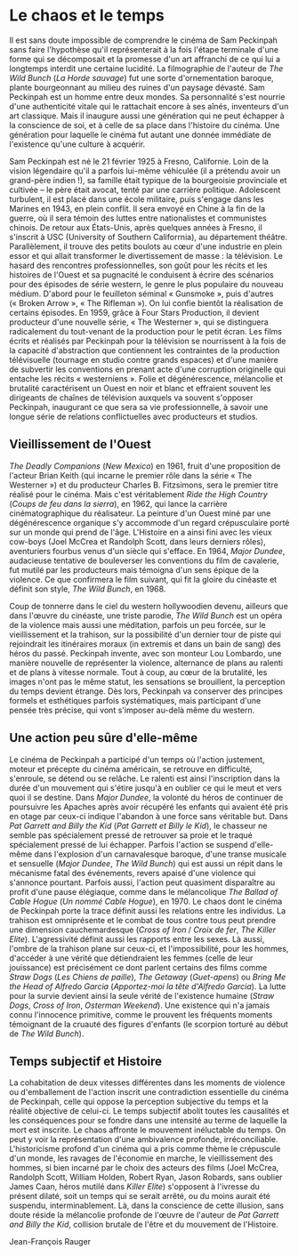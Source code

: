 # Le chaos et le temps

Il est sans doute impossible de comprendre le cinéma de Sam Peckinpah sans faire l'hypothèse qu'il représenterait à la fois l'étape terminale d'une forme qui se décomposait et la promesse d'un art affranchi de ce qui lui a longtemps interdit une certaine lucidité. La filmographie de l'auteur de *The Wild Bunch* (*La Horde sauvage*) fut une sorte d'ornementation baroque, plante bourgeonnant au milieu des ruines d'un paysage dévasté. Sam Peckinpah est un homme entre deux mondes. Sa personnalité s'est nourrie d'une authenticité vitale qui le rattachait encore à ses aînés, inventeurs d'un art classique. Mais il inaugure aussi une génération qui ne peut échapper à la conscience de soi, et à celle de sa place dans l'histoire du cinéma. Une génération pour laquelle le cinéma fut autant une donnée immédiate de l'existence qu'une culture à acquérir.

Sam Peckinpah est né le 21 février 1925 à Fresno, Californie. Loin de la vision légendaire qu'il a parfois lui-même véhiculée (il a prétendu avoir un grand-père indien&nbsp;!), sa famille était typique de la bourgeoisie provinciale et cultivée –&nbsp;le père était avocat, tenté par une carrière politique. Adolescent turbulent, il est placé dans une école militaire, puis s'engage dans les Marines en 1943, en plein conflit. Il sera envoyé en Chine à la fin de la guerre, où il sera témoin des luttes entre nationalistes et communistes chinois. De retour aux États-Unis, après quelques années à Fresno, il s'inscrit à USC (University of Southern Califorrnia), au département théâtre. Parallèlement, il trouve des petits boulots au cœur d'une industrie en plein essor et qui allait transformer le divertissement de masse&nbsp;: la télévision. Le hasard des rencontres professionnelles, son goût pour les récits et les histoires de l'Ouest et sa pugnacité le conduisent à écrire des scénarios pour des épisodes de série western, le genre le plus populaire du nouveau médium. D'abord pour le feuilleton séminal «&nbsp;Gunsmoke&nbsp;», puis d'autres («&nbsp;Broken Arrow&nbsp;», «&nbsp;The Rifleman&nbsp;»). On lui confie bientôt la réalisation de certains épisodes. En 1959, grâce à Four Stars Production, il devient producteur d'une nouvelle série, «&nbsp;The Westerner&nbsp;», qui se distinguera radicalement du tout-venant de la production pour le petit écran. Les films écrits et réalisés par Peckinpah pour la télévision se nourrissent à la fois de la capacité d'abstraction que contiennent les contraintes de la production télévisuelle (tournage en studio contre grands espaces) et d'une manière de subvertir les conventions en prenant acte d'une corruption originelle qui entache les récits «&nbsp;westerniens&nbsp;». Folie et dégénérescence, mélancolie et brutalité caractérisent un Ouest en noir et blanc et effraient souvent les dirigeants de chaînes de télévision auxquels va souvent s'opposer Peckinpah, inaugurant ce que sera sa vie professionnelle, à savoir une longue série de relations conflictuelles avec producteurs et studios.

## Vieillissement de l'Ouest

*The Deadly Companions* (*New Mexico*) en 1961, fruit d'une proposition de l'acteur Brian Keith (qui incarne le premier rôle dans la série «&nbsp;The Westerner&nbsp;») et du producteur Charles B. Fitzsimons, sera le premier titre réalisé pour le cinéma. Mais c'est véritablement *Ride the High Country* (*Coups de feu dans la sierra*), en 1962, qui lance la carrière cinématographique du réalisateur. La peinture d'un Ouest miné par une dégénérescence organique s'y accommode d'un regard crépusculaire porté sur un monde qui prend de l'âge. L'Histoire en a ainsi fini avec les vieux cow-boys (Joel McCrea et Randolph Scott, dans leurs derniers rôles), aventuriers fourbus venus d'un siècle qui s'efface. En 1964, *Major Dundee*, audacieuse tentative de bouleverser les conventions du film de cavalerie, fut mutilé par les producteurs mais témoigna d'un sens épique de la violence. Ce que confirmera le film suivant, qui fit la gloire du cinéaste et définit son style, *The Wild Bunch*, en 1968.

Coup de tonnerre dans le ciel du western hollywoodien devenu, ailleurs que dans l'œuvre du cinéaste, une triste parodie, *The Wild Bunch* est un opéra de la violence mais aussi une méditation, parfois un peu forcée, sur le vieillissement et la trahison, sur la possibilité d'un dernier tour de piste qui rejoindrait les itinéraires moraux (in extremis et dans un bain de sang) des héros du passé. Peckinpah invente, avec son monteur Lou Lombardo, une manière nouvelle de représenter la violence, alternance de plans au ralenti et de plans à vitesse normale. Tout à coup, au cœur de la brutalité, les images n'ont pas le même statut, les sensations se brouillent, la perception du temps devient étrange. Dès lors, Peckinpah va conserver des principes formels et esthétiques parfois systématiques, mais participant d'une pensée très précise, qui vont s'imposer au-delà même du western.

## Une action peu sûre d'elle-même

Le cinéma de Peckinpah a participé d'un temps où l'action justement, moteur et précepte du cinéma américain, se retrouve en difficulté, s'enroule, se détend ou se relâche. Le ralenti est ainsi l'inscription dans la durée d'un mouvement qui s'étire jusqu'à en oublier ce qui le meut et vers quoi il se destine. Dans *Major Dundee*, la volonté du héros de continuer de poursuivre les Apaches après avoir récupéré les enfants qui avaient été pris en otage par ceux-ci indique l'abandon à une force sans véritable but. Dans *Pat Garrett and Billy the Kid* (*Pat Garrett et Billy le Kid*), le chasseur ne semble pas spécialement pressé de retrouver sa proie et le traqué spécialement pressé de lui échapper. Parfois l'action se suspend d'elle-même dans l'explosion d'un carnavalesque baroque, d'une transe musicale et sensuelle (*Major Dundee*, *The Wild Bunch*) qui est aussi un répit dans le mécanisme fatal des événements, revers apaisé d'une violence qui s'annonce pourtant. Parfois aussi, l'action peut quasiment disparaître au profit d'une pause élégiaque, comme dans le mélancolique *The Ballad of Cable Hogue* (*Un nommé Cable Hogue*), en 1970. Le chaos dont le cinéma de Peckinpah porte la trace définit aussi les relations entre les individus. La trahison est omniprésente et le combat de tous contre tous peut prendre une dimension cauchemardesque (*Cross of Iron* / *Croix de fer*, *The Killer Elite*). L'agressivité définit aussi les rapports entre les sexes. Là aussi, l'ombre de la trahison plane sur ceux-ci, et l'impossibilité, pour les hommes, d'accéder à une vérité que détiendraient les femmes (celle de leur jouissance) est précisément ce dont parlent certains des films comme *Straw Dogs* (*Les Chiens de paille*), *The Getaway* (*Guet-apens*) ou *Bring Me the Head of Alfredo Garcia* (*Apportez-moi la tête d'Alfredo Garcia*). La lutte pour la survie devient ainsi la seule vérité de l'existence humaine (*Straw Dogs*, *Cross of Iron*, *Osterman Weekend*). Une existence qui n'a jamais connu l'innocence primitive, comme le prouvent les fréquents moments témoignant de la cruauté des figures d'enfants (le scorpion torturé au début de *The Wild Bunch*).

## Temps subjectif et Histoire

La cohabitation de deux vitesses différentes dans les moments de violence ou d'emballement de l'action inscrit une contradiction essentielle du cinéma de Peckinpah, celle qui oppose la perception subjective du temps et la réalité objective de celui-ci. Le temps subjectif abolit toutes les causalités et les conséquences pour se fondre dans une intensité au terme de laquelle la mort est inscrite. Le chaos affronte le mouvement inéluctable du temps. On peut y voir la représentation d'une ambivalence profonde, irréconciliable. L'historicisme profond d'un cinéma qui a pris comme thème le crépuscule d'un monde, les ravages de l'économie en marche, le vieillissement des hommes, si bien incarné par le choix des acteurs des films (Joel McCrea, Randolph Scott, William Holden, Robert Ryan, Jason Robards, sans oublier James Caan, héros mutilé dans *Killer Elite*) s'opposent à l'ivresse du présent dilaté, soit un temps qui se serait arrêté, ou du moins aurait été suspendu, interminablement. Là, dans la conscience de cette illusion, sans doute réside la mélancolie profonde de l'œuvre de l'auteur de *Pat Garrett and Billy the Kid*, collision brutale de l'être et du mouvement de l'Histoire.

Jean-François Rauger